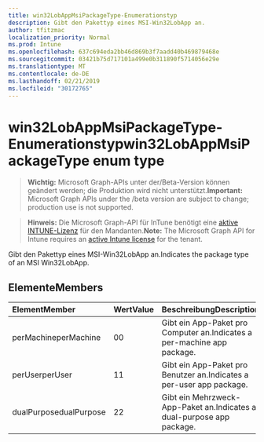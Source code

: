 ```yaml
---
title: win32LobAppMsiPackageType-Enumerationstyp
description: Gibt den Pakettyp eines MSI-Win32LobApp an.
author: tfitzmac
localization_priority: Normal
ms.prod: Intune
ms.openlocfilehash: 637c694eda2bb46d869b3f7aadd40b469879468e
ms.sourcegitcommit: 03421b75d717101a499e0b311890f5714056e29e
ms.translationtype: MT
ms.contentlocale: de-DE
ms.lasthandoff: 02/21/2019
ms.locfileid: "30172765"
---
```

# <a name="win32lobappmsipackagetype-enum-type"></a><span data-ttu-id="2441b-103">win32LobAppMsiPackageType-Enumerationstyp</span><span class="sxs-lookup"><span data-stu-id="2441b-103">win32LobAppMsiPackageType enum type</span></span>

> <span data-ttu-id="2441b-104">**Wichtig:** Microsoft Graph-APIs unter der/Beta-Version können geändert werden; die Produktion wird nicht unterstützt.</span><span class="sxs-lookup"><span data-stu-id="2441b-104">**Important:** Microsoft Graph APIs under the /beta version are subject to change; production use is not supported.</span></span>

> <span data-ttu-id="2441b-105">**Hinweis:** Die Microsoft Graph-API für InTune benötigt eine [aktive INTUNE-Lizenz](https://go.microsoft.com/fwlink/?linkid=839381) für den Mandanten.</span><span class="sxs-lookup"><span data-stu-id="2441b-105">**Note:** The Microsoft Graph API for Intune requires an [active Intune license](https://go.microsoft.com/fwlink/?linkid=839381) for the tenant.</span></span>

<span data-ttu-id="2441b-106">Gibt den Pakettyp eines MSI-Win32LobApp an.</span><span class="sxs-lookup"><span data-stu-id="2441b-106">Indicates the package type of an MSI Win32LobApp.</span></span>

## <a name="members"></a><span data-ttu-id="2441b-107">Elemente</span><span class="sxs-lookup"><span data-stu-id="2441b-107">Members</span></span>
|<span data-ttu-id="2441b-108">Element</span><span class="sxs-lookup"><span data-stu-id="2441b-108">Member</span></span>|<span data-ttu-id="2441b-109">Wert</span><span class="sxs-lookup"><span data-stu-id="2441b-109">Value</span></span>|<span data-ttu-id="2441b-110">Beschreibung</span><span class="sxs-lookup"><span data-stu-id="2441b-110">Description</span></span>|
|:---|:---|:---|
|<span data-ttu-id="2441b-111">perMachine</span><span class="sxs-lookup"><span data-stu-id="2441b-111">perMachine</span></span>|<span data-ttu-id="2441b-112">0</span><span class="sxs-lookup"><span data-stu-id="2441b-112">0</span></span>|<span data-ttu-id="2441b-113">Gibt ein App-Paket pro Computer an.</span><span class="sxs-lookup"><span data-stu-id="2441b-113">Indicates a per-machine app package.</span></span>|
|<span data-ttu-id="2441b-114">perUser</span><span class="sxs-lookup"><span data-stu-id="2441b-114">perUser</span></span>|<span data-ttu-id="2441b-115">1</span><span class="sxs-lookup"><span data-stu-id="2441b-115">1</span></span>|<span data-ttu-id="2441b-116">Gibt ein App-Paket pro Benutzer an.</span><span class="sxs-lookup"><span data-stu-id="2441b-116">Indicates a per-user app package.</span></span>|
|<span data-ttu-id="2441b-117">dualPurpose</span><span class="sxs-lookup"><span data-stu-id="2441b-117">dualPurpose</span></span>|<span data-ttu-id="2441b-118">2</span><span class="sxs-lookup"><span data-stu-id="2441b-118">2</span></span>|<span data-ttu-id="2441b-119">Gibt ein Mehrzweck-App-Paket an.</span><span class="sxs-lookup"><span data-stu-id="2441b-119">Indicates a dual-purpose app package.</span></span>|




